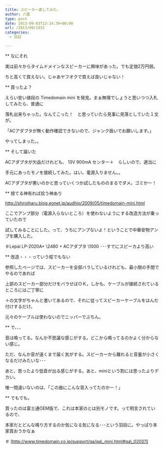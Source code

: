 ```yaml
---
title: スピーカー直してみた。
author: 八雲
type: post
date: 2013-09-03T13:14:39+00:00
url: /2013/09/1931
categories:
  - 日記

---
```

** なにそれ
  
実は前々からタイムドメインなスピーカーに興味があった。でも定価2万円弱。
  
ちと高くて買えない。じゃあヤフオクで買えば良いじゃない！

** 買ったよ？
  
えらい安い値段の Timedomain mini を発見。まぁ無理でしょうと思いつつ入札してみたら、普通に
  
落札出来ちゃった。なんてこった！　と思っていたら見事に見落としていた１文が。
  
「ACアダプタが無く動作確認できないので、ジャンク扱いでお願いします。」

やってしまった。。

** そして届いた
  
ACアダプタが欠品だけれども、 13V 900mA センター＋　らしいので、適当に
  
手元にあったモノを接続してみた。はい。電源入りません。。
  
ACアダプタが悪いのかと思っていくつか試したもののまるでダメ。ゴミかー！

** 捨てる神有れば拾う神あり
  
http://shiroiharu.blog.eonet.jp/audhio/2009/05/timedomain-mini.html
  
ここでアンプ部分（電源入らないところ）を使わないようにする改造方法が乗っていたので
  
試してみることにした。って、うちにアンプないよ！ということで中華安物アンプを購入した。
  
＃Lepai LP-2020A+ \2480 + ACアダプタ \1000 ･･･すでにスピーカより高い

** 改造・・・っていう程でもない
  
参照したページでは、スピーカーを全部バラしているけれども、最小限の手間でやるのであれば
  
上部のスピーカー部分だけをバラせばＯＫ。しかも、ケーブルが接続されているところにはご丁寧に
  
＋の文字がちゃんと書いてあるので、それに従ってスピーカーケーブルをはんだ付けするだけ。
  
元々のケーブルは使わないのでニッパーでぶちん。

** で、、、
  
音は鳴ってる。なんか不思議な感じがする。どこから鳴ってるのかよく分からない感じ。
  
ただ、なんか音が遠くまで届く気がする。スピーカーから離れると音量が小さくなるだけみたいな･･･
  
あと、思ったより低音が出る感じがする。あと、miniという割には思ったよりデカい。

唯一間違いないのは、「この曲にこんな音入ってたのかー！」

** でもでも。
  
買ったのは富士通OEM版で、これは本家のとは別モノです。って明言されているので、
  
本家だとどんな鳴り方するのか気になる気になる･･･という羽目に。やっぱり本家買おうかなぁ
  
＃ [http://www.timedomain.co.jp/support/qa/qa\_mini.html#qa\_020][1]

 [1]: http://www.timedomain.co.jp/support/qa/qa_mini.html#qa_020